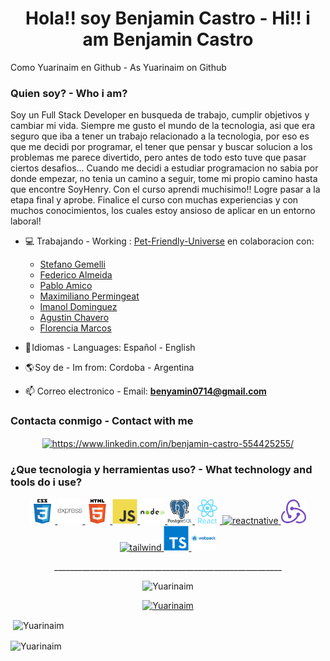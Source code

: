 <h1 align="center">Hola!! soy Benjamin Castro - Hi!! i am Benjamin Castro</h1>

Como Yuarinaim en Github - As Yuarinaim on Github

### Quien soy? - Who i am?
<p>
Soy un Full Stack Developer en busqueda de trabajo, cumplir objetivos y cambiar mi vida.
Siempre me gusto el mundo de la tecnologia, asi que era seguro que iba a tener un trabajo relacionado a la tecnologia, por eso es que me decidi por programar, el tener que pensar y buscar solucion a los problemas me parece divertido, pero antes de todo esto tuve que pasar ciertos desafios... 
Cuando me decidi a estudiar programacion no sabia por donde empezar, no tenia un camino a seguir, tome mi propio camino hasta que encontre SoyHenry. Con el curso aprendi muchisimo!! Logre pasar a la etapa final y aprobe. Finalice el curso con muchas experiencias y con muchos conocimientos, los cuales estoy ansioso de aplicar en un entorno laboral!
</p>

- 💻 Trabajando - Working : [Pet-Friendly-Universe](https://petfriendlyuniverse.vercel.app/) en colaboracion con:
  - [Stefano Gemelli](https://github.com/stefanogemelli)
  - [Federico Almeida](https://github.com/FedericoA15)
  - [Pablo Amico](https://github.com/pablosecuen)
  - [Maximiliano Permingeat](https://github.com/mpermingeat)
  - [Imanol Dominguez](https://github.com/imadominguez)
  - [Agustin Chavero](https://github.com/AgustinChavero)
  - [Florencia Marcos](https://github.com/FlorenciaMarcos)

- 👄 Idiomas - Languages: Español - English

- 🌎 Soy de - Im from: Cordoba - Argentina

- 📫 Correo electronico - Email: **benyamin0714@gmail.com**

<h3 align="left">Contacta conmigo - Contact with me</h3>
<p align="center">
<a href="https://www.linkedin.com/in/benjamin-castro-554425255/" target="blank"><img align="center" src="https://raw.githubusercontent.com/rahuldkjain/github-profile-readme-generator/master/src/images/icons/Social/linked-in-alt.svg" alt="https://www.linkedin.com/in/benjamin-castro-554425255/" height="30" width="40" /></a>
</a>
</p>

<h3 align="left">¿Que tecnologia y herramientas uso? - What technology and tools do i use?</h3>
<p align="center"> <a href="https://www.w3schools.com/css/" target="_blank" rel="noreferrer"> <img src="https://raw.githubusercontent.com/devicons/devicon/master/icons/css3/css3-original-wordmark.svg" alt="css3" width="40" height="40"/> </a> <a href="https://expressjs.com" target="_blank" rel="noreferrer"> <img src="https://raw.githubusercontent.com/devicons/devicon/master/icons/express/express-original-wordmark.svg" alt="express" width="40" height="40"/> </a> <a href="https://www.w3.org/html/" target="_blank" rel="noreferrer"> <img src="https://raw.githubusercontent.com/devicons/devicon/master/icons/html5/html5-original-wordmark.svg" alt="html5" width="40" height="40"/> </a> <a href="https://developer.mozilla.org/en-US/docs/Web/JavaScript" target="_blank" rel="noreferrer"> <img src="https://raw.githubusercontent.com/devicons/devicon/master/icons/javascript/javascript-original.svg" alt="javascript" width="40" height="40"/> </a> <a href="https://nodejs.org" target="_blank" rel="noreferrer"> <img src="https://raw.githubusercontent.com/devicons/devicon/master/icons/nodejs/nodejs-original-wordmark.svg" alt="nodejs" width="40" height="40"/> </a> <a href="https://www.postgresql.org" target="_blank" rel="noreferrer"> <img src="https://raw.githubusercontent.com/devicons/devicon/master/icons/postgresql/postgresql-original-wordmark.svg" alt="postgresql" width="40" height="40"/> </a> <a href="https://reactjs.org/" target="_blank" rel="noreferrer"> <img src="https://raw.githubusercontent.com/devicons/devicon/master/icons/react/react-original-wordmark.svg" alt="react" width="40" height="40"/> </a> <a href="https://reactnative.dev/" target="_blank" rel="noreferrer"> <img src="https://reactnative.dev/img/header_logo.svg" alt="reactnative" width="40" height="40"/> </a> <a href="https://redux.js.org" target="_blank" rel="noreferrer"> <img src="https://raw.githubusercontent.com/devicons/devicon/master/icons/redux/redux-original.svg" alt="redux" width="40" height="40"/> </a> <a href="https://tailwindcss.com/" target="_blank" rel="noreferrer"> <img src="https://www.vectorlogo.zone/logos/tailwindcss/tailwindcss-icon.svg" alt="tailwind" width="40" height="40"/> </a> <a href="https://www.typescriptlang.org/" target="_blank" rel="noreferrer"> <img src="https://raw.githubusercontent.com/devicons/devicon/master/icons/typescript/typescript-original.svg" alt="typescript" width="40" height="40"/> </a> <a href="https://webpack.js.org" target="_blank" rel="noreferrer"> <img src="https://raw.githubusercontent.com/devicons/devicon/d00d0969292a6569d45b06d3f350f463a0107b0d/icons/webpack/webpack-original-wordmark.svg" alt="webpack" width="40" height="40"/> </a> </p>

<p align="center">_________________________________________________________</p>

<p align="center"> <img src="https://komarev.com/ghpvc/?username=Yuarinaim&label=Profile%20views&color=0e75b6&style=flat" alt="Yuarinaim" /> </p>

<p align="center"> <a href="https://github.com/ryo-ma/github-profile-trophy"><img src="https://github-profile-trophy.vercel.app/?username=Yuarinaim" alt="Yuarinaim" /></a> </p>

<p>&nbsp;<img align="center" src="https://github-readme-stats.vercel.app/api?username=Yuarinaim&show_icons=true&locale=en" alt="Yuarinaim" /></p>

<p><img align="center" src="https://github-readme-streak-stats.herokuapp.com/?user=Yuarinaim&" alt="Yuarinaim" /></p>



<!--
**Yuarinaim/Yuarinaim** is a ✨ _special_ ✨ repository because its `README.md` (this file) appears on your GitHub profile.

Here are some ideas to get you started:

- 🔭 I’m currently working on ...
- 🌱 I’m currently learning ...
- 👯 I’m looking to collaborate on ...
- 🤔 I’m looking for help with ...
- 💬 Ask me about ...
- 📫 How to reach me: ...
- 😄 Pronouns: ...
- ⚡ Fun fact: ...
-->

